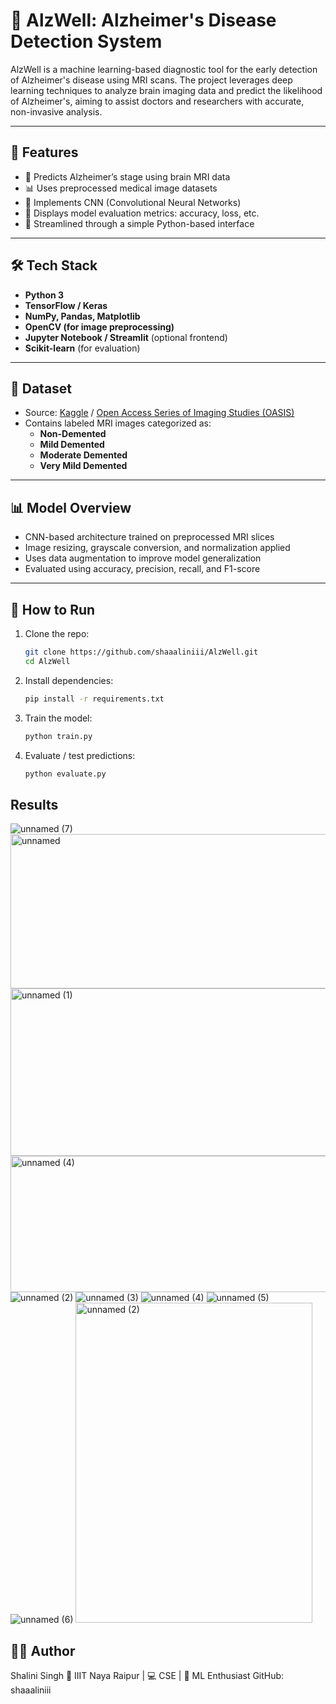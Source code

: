 # 🧠 AlzWell: Alzheimer's Disease Detection System

AlzWell is a machine learning-based diagnostic tool for the early detection of Alzheimer's disease using MRI scans. The project leverages deep learning techniques to analyze brain imaging data and predict the likelihood of Alzheimer's, aiming to assist doctors and researchers with accurate, non-invasive analysis.

---

## 🚀 Features

- 🧠 Predicts Alzheimer’s stage using brain MRI data
- 📊 Uses preprocessed medical image datasets
- 🧠 Implements CNN (Convolutional Neural Networks)
- 🧪 Displays model evaluation metrics: accuracy, loss, etc.
- 📁 Streamlined through a simple Python-based interface

---

## 🛠️ Tech Stack

- **Python 3**
- **TensorFlow / Keras**
- **NumPy, Pandas, Matplotlib**
- **OpenCV (for image preprocessing)**
- **Jupyter Notebook / Streamlit** (optional frontend)
- **Scikit-learn** (for evaluation)

---

## 📂 Dataset

- Source: [Kaggle](https://www.kaggle.com/datasets/jboysen/mri-and-alzheimers) / [Open Access Series of Imaging Studies (OASIS)](https://www.oasis-brains.org/)
- Contains labeled MRI images categorized as:
  - **Non-Demented**
  - **Mild Demented**
  - **Moderate Demented**
  - **Very Mild Demented**

---

## 📊 Model Overview

- CNN-based architecture trained on preprocessed MRI slices
- Image resizing, grayscale conversion, and normalization applied
- Uses data augmentation to improve model generalization
- Evaluated using accuracy, precision, recall, and F1-score

---

## 🧪 How to Run

1. Clone the repo:
   ```bash
   git clone https://github.com/shaaaliniii/AlzWell.git
   cd AlzWell
    ```
2. Install dependencies:
    ```bash
   pip install -r requirements.txt
    ```
3. Train the model:
    ```bash
   python train.py
    ```
4. Evaluate / test predictions:
    ```bash
   python evaluate.py
    ```
    
## Results
![unnamed (7)](https://github.com/user-attachments/assets/79060d55-00aa-4410-bf60-83863356c06f)
<img width="512" height="247" alt="unnamed" src="https://github.com/user-attachments/assets/7668b4b2-6a97-4d22-b252-a7884db75c53" />
<img width="512" height="268" alt="unnamed (1)" src="https://github.com/user-attachments/assets/ea060dd2-892e-44e0-8003-597962dfa14e" />
<img width="512" height="218" alt="unnamed (4)" src="https://github.com/user-attachments/assets/365f9d01-2496-4c6d-b290-8111934c0486" />
![unnamed (2)](https://github.com/user-attachments/assets/9c83ddc0-3ea5-4625-b0ea-67355d5bfb85)
![unnamed (3)](https://github.com/user-attachments/assets/0dbde0b1-68ae-47a0-afab-381c1916eaa3)
![unnamed (4)](https://github.com/user-attachments/assets/ff600c81-0567-4fda-94c2-ec7e1c4ae579)
![unnamed (5)](https://github.com/user-attachments/assets/f5746937-c5f8-40b6-9200-4fd6bfe16434)
![unnamed (6)](https://github.com/user-attachments/assets/f0c6130c-58ab-4479-ad31-8a990ed26a87)
<img width="379" height="512" alt="unnamed (2)" src="https://github.com/user-attachments/assets/0839c4a4-bbd4-4b2e-98b6-e6b73f0d7ca9" />






## 🙋‍♀️ Author
Shalini Singh
📍 IIIT Naya Raipur | 💻 CSE | 🧠 ML Enthusiast
GitHub: shaaaliniii





   
   
